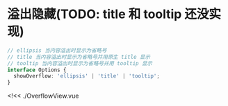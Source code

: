 # 溢出隐藏(TODO: title 和 tooltip 还没实现)

```ts
// ellipsis 当内容溢出时显示为省略号
// title 当内容溢出时显示为省略号并用原生 title 显示
// tooltip 当内容溢出时显示为省略号并用 tooltip 显示
interface Options {
  showOverflow: 'ellipsis' | 'title' | 'tooltip';
}
```

<!<< ./OverflowView.vue
